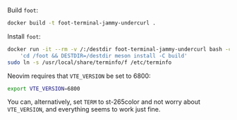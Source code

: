 Build `foot`:

```bash
docker build -t foot-terminal-jammy-undercurl .
```

Install `foot`:

```bash
docker run -it --rm -v /:/destdir foot-terminal-jammy-undercurl bash -c \
    'cd /foot && DESTDIR=/destdir meson install -C build'
sudo ln -s /usr/local/share/terminfo/f /etc/terminfo
```

Neovim requires that `VTE_VERSION` be set to 6800:

```bash
export VTE_VERSION=6800
```

You can, alternatively, set `TERM` to st-265color and not worry about `VTE_VERSION`,
and everything seems to work just fine.
